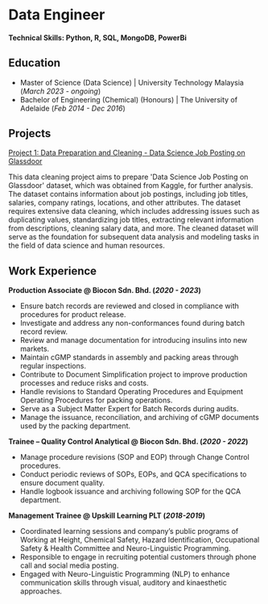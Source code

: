 # Data Engineer

#### Technical Skills: Python, R, SQL, MongoDB, PowerBi

## Education
- Master of Science (Data Science) | University Technology Malaysia (_March 2023 - ongoing_)
- Bachelor of Engineering (Chemical) (Honours) | The University of Adelaide (_Feb 2014 - Dec 2016_)

## Projects
[Project 1: Data Preparation and Cleaning - Data Science Job Posting on Glassdoor](https://github.com/FarihaAnis/Portfolio/blob/103e481535188b60106a93a885fccb6d5d4a95f6/Data%20Preparation%20and%20Cleaning%20-%20Data%20Science%20Job%20Posting%20on%20Glassdoor.ipynb)

This data cleaning project aims to prepare 'Data Science Job Posting on Glassdoor' dataset, which was obtained from Kaggle, for further analysis. The dataset contains information about job postings, including job titles, salaries, company ratings, locations, and other attributes. The dataset requires extensive data cleaning, which includes addressing issues such as duplicating values, standardizing job titles, extracting relevant information from descriptions, cleaning salary data, and more. The cleaned dataset will serve as the foundation for subsequent data analysis and modeling tasks in the field of data science and human resources.

## Work Experience
**Production Associate @ Biocon Sdn. Bhd. (_2020 - 2023_)**
- Ensure batch records are reviewed and closed in compliance with procedures for product release.
- Investigate and address any non-conformances found during batch record review.
- Review and manage documentation for introducing insulins into new markets.
- Maintain cGMP standards in assembly and packing areas through regular inspections.
- Contribute to Document Simplification project to improve production processes and reduce risks and costs.
- Handle revisions to Standard Operating Procedures and Equipment Operating Procedures for packing operations.
- Serve as a Subject Matter Expert for Batch Records during audits.
- Manage the issuance, reconciliation, and archiving of cGMP documents used by the packing department.

**Trainee – Quality Control Analytical @ Biocon Sdn. Bhd. (_2020 - 2022_)**
- Manage procedure revisions (SOP and EOP) through Change Control procedures.
- Conduct periodic reviews of SOPs, EOPs, and QCA specifications to ensure document quality.
- Handle logbook issuance and archiving following SOP for the QCA department.

**Management Trainee @ Upskill Learning PLT (_2018-2019_)**
- Coordinated learning sessions and company’s public programs of Working at Height, Chemical Safety, Hazard Identification, Occupational Safety & Health Committee and Neuro-Linguistic Programming.
- Responsible to engage in recruiting potential customers through phone call and social media posting.
- Engaged with Neuro-Linguistic Programming (NLP) to enhance communication skills through visual, auditory and kinaesthetic approaches.



